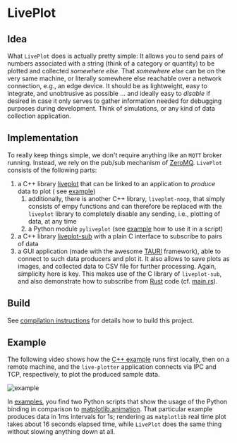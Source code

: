 # LivePlot

## Idea

What `LivePlot` does is actually pretty simple: It allows you to send pairs of numbers associated with a string
(think of a category or quantity) to be plotted and collected *somewhere else*. That *somewhere else* can be on the
very same machine, or literally somewhere else reachable over a network connection, e.g., an edge device. It should
be as lightweight, easy to integrate, and unobtrusive as possible ... and ideally easy to *disable* if desired in
case it only serves to gather information needed for debugging purposes during development. Think of simulations, or
any kind of data collection application.

## Implementation

To really keep things simple, we don't require anything like an `MQTT` broker running. Instead, we rely on the
pub/sub mechanism of [ZeroMQ](https://zeromq.org/). `LivePlot` consists of the following parts:

1. a C++ library [liveplot](./lp-cpp/lib/liveplot) that can be linked to an application to *produce* data to plot (
   see [example](./lp-cpp/cmd/example/src/main.cpp))
    1. additionally, there is another C++ library, `liveplot-noop`, that simply consists of empy functions and can
       therefore be replaced with the `liveplot` library to completely disable any sending, i.e., plotting of data,
       at any time
    2. a Python module `pyliveplot` (see [example](./examples/liveplot_rtp.py) how to use it in a script)
2. a C++ library [liveplot-sub](./lp-cpp/lib/liveplot-sub) with a plain C interface to subscribe to pairs of data
3. a GUI application (made with the awesome [TAURI](https://tauri.app/) framework), able to connect to such data
   producers and plot it. It also allows to save plots as images, and collected data to CSV file for further processing.
   Again, simplicity here is key. This makes use of the C library of `liveplot-sub`, and also demonstrate how to
   subscribe from [Rust](https://www.rust-lang.org/) code (cf. [main.rs](./live-plotter/src-tauri/src/main.rs)).

## Build

See [compilation instructions](./doc/compile.md) for details how to build this project.

## Example

The following video shows how the [C++ example](./lp-cpp/cmd/example/src/main.cpp) runs first locally, then on a remote
machine, and the `live-plotter` application connects via IPC and TCP, respectively, to plot the produced sample data.

![example](doc/liveplot.webp)

In [examples](./examples), you find two Python scripts that show the usage of the Python binding in comparison to
[matplotlib.animation](https://matplotlib.org/stable/api/animation_api.html). That particular example produces data
in 1ms intervals for 1s; rendering as `matplotlib` real time plot takes about 16 seconds elapsed time, while
`LivePlot` does the same thing without slowing anything down at all.